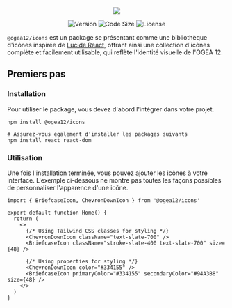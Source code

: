 <div align="center">
  <img src="https://github.com/user-attachments/assets/c306d077-7f8f-4e81-b6f3-ce562fb20671" />
</div>

<div align="center">

![Version](https://img.shields.io/npm/v/@ogea12/icons?style=for-the-badge&colorA=4c566a&colorB=5382a1&logo=npm&logoColor=white)
![Code Size](https://img.shields.io/github/languages/code-size/ogea12/icons?style=for-the-badge&colorA=4c566a&colorB=ebcb8b&logo=github&logoColor=white)
![License](https://img.shields.io/github/license/ogea12/icons?style=for-the-badge&colorA=4c566a&colorB=a3be8c)

</div>

`@ogea12/icons` est un package se présentant comme une bibliothèque d'icônes inspirée de [Lucide React](https://lucide.dev/guide/packages/lucide-react), offrant ainsi une collection d'icônes complète et facilement utilisable, qui reflète l'identité visuelle de l'OGEA 12.

## Premiers pas

### Installation

Pour utiliser le package, vous devez d'abord l'intégrer dans votre projet.

```shell
npm install @ogea12/icons

# Assurez-vous également d'installer les packages suivants
npm install react react-dom
```

### Utilisation

Une fois l'installation terminée, vous pouvez ajouter les icônes à votre interface. L'exemple ci-dessous ne montre pas toutes les façons possibles de personnaliser l'apparence d'une icône.

```tsx
import { BriefcaseIcon, ChevronDownIcon } from '@ogea12/icons'

export default function Home() {
  return (
    <>
      {/* Using Tailwind CSS classes for styling */}
      <ChevronDownIcon className="text-slate-700" />
      <BriefcaseIcon className="stroke-slate-400 text-slate-700" size={48} />

      {/* Using properties for styling */}
      <ChevronDownIcon color="#334155" />
      <BriefcaseIcon primaryColor="#334155" secondaryColor="#94A3B8" size={48} />
    </>
  )
}
```
